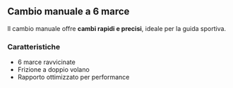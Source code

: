 ﻿## Cambio manuale a 6 marce

Il cambio manuale offre **cambi rapidi e precisi**, ideale per la guida sportiva.

### Caratteristiche
- 6 marce ravvicinate
- Frizione a doppio volano
- Rapporto ottimizzato per performance